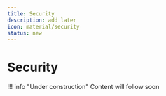 ```yaml
---
title: Security
description: add later
icon: material/security
status: new
---
```


# Security

!!! info "Under construction"
    Content will follow soon
